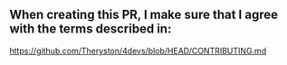 ## When creating this PR, I make sure that I agree with the terms described in:

https://github.com/Theryston/4devs/blob/HEAD/CONTRIBUTING.md
